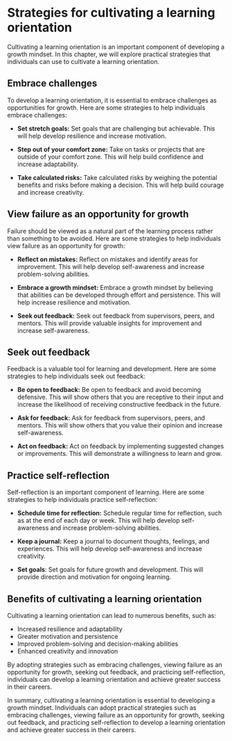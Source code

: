 Strategies for cultivating a learning orientation
================================================================================================

Cultivating a learning orientation is an important component of developing a growth mindset. In this chapter, we will explore practical strategies that individuals can use to cultivate a learning orientation.

Embrace challenges
------------------

To develop a learning orientation, it is essential to embrace challenges as opportunities for growth. Here are some strategies to help individuals embrace challenges:

* **Set stretch goals:** Set goals that are challenging but achievable. This will help develop resilience and increase motivation.

* **Step out of your comfort zone:** Take on tasks or projects that are outside of your comfort zone. This will help build confidence and increase adaptability.

* **Take calculated risks:** Take calculated risks by weighing the potential benefits and risks before making a decision. This will help build courage and increase creativity.

View failure as an opportunity for growth
-----------------------------------------

Failure should be viewed as a natural part of the learning process rather than something to be avoided. Here are some strategies to help individuals view failure as an opportunity for growth:

* **Reflect on mistakes:** Reflect on mistakes and identify areas for improvement. This will help develop self-awareness and increase problem-solving abilities.

* **Embrace a growth mindset:** Embrace a growth mindset by believing that abilities can be developed through effort and persistence. This will help increase resilience and motivation.

* **Seek out feedback:** Seek out feedback from supervisors, peers, and mentors. This will provide valuable insights for improvement and increase self-awareness.

Seek out feedback
-----------------

Feedback is a valuable tool for learning and development. Here are some strategies to help individuals seek out feedback:

* **Be open to feedback:** Be open to feedback and avoid becoming defensive. This will show others that you are receptive to their input and increase the likelihood of receiving constructive feedback in the future.

* **Ask for feedback:** Ask for feedback from supervisors, peers, and mentors. This will show others that you value their opinion and increase self-awareness.

* **Act on feedback:** Act on feedback by implementing suggested changes or improvements. This will demonstrate a willingness to learn and grow.

Practice self-reflection
------------------------

Self-reflection is an important component of learning. Here are some strategies to help individuals practice self-reflection:

* **Schedule time for reflection:** Schedule regular time for reflection, such as at the end of each day or week. This will help develop self-awareness and increase problem-solving abilities.

* **Keep a journal:** Keep a journal to document thoughts, feelings, and experiences. This will help develop self-awareness and increase creativity.

* **Set goals**: Set goals for future growth and development. This will provide direction and motivation for ongoing learning.

Benefits of cultivating a learning orientation
----------------------------------------------

Cultivating a learning orientation can lead to numerous benefits, such as:

* Increased resilience and adaptability
* Greater motivation and persistence
* Improved problem-solving and decision-making abilities
* Enhanced creativity and innovation

By adopting strategies such as embracing challenges, viewing failure as an opportunity for growth, seeking out feedback, and practicing self-reflection, individuals can develop a learning orientation and achieve greater success in their careers.

In summary, cultivating a learning orientation is essential to developing a growth mindset. Individuals can adopt practical strategies such as embracing challenges, viewing failure as an opportunity for growth, seeking out feedback, and practicing self-reflection to develop a learning orientation and achieve greater success in their careers.

